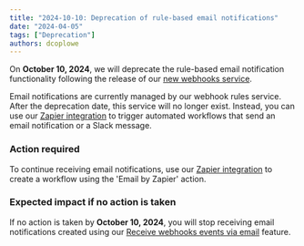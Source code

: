 ```yaml
---
title: "2024-10-10: Deprecation of rule-based email notifications"
date: "2024-04-05"
tags: ["Deprecation"]
authors: dcoplowe
---
```


On **October 10, 2024**, we will deprecate the rule-based email notification functionality following the release of our [new webhooks service](/updates/240306-new-webhook-service-released).

<!--truncate-->

Email notifications are currently managed by our webhook rules service. After the deprecation date, this service will no longer exist. Instead, you can use our [Zapier integration](/using-the-api/webhooks/zapier-integration) to trigger automated workflows that send an email notification or a Slack message.

### Action required

To continue receiving email notifications, use our [Zapier integration](/using-the-api/webhooks/zapier-integration) to create a workflow using the 'Email by Zapier' action.

### Expected impact if no action is taken

If no action is taken by **October 10, 2024**, you will stop receiving email notifications created using our [Receive webhooks events via email](/using-the-api/webhooks/legacy/receive-webhooks-as-email) feature.